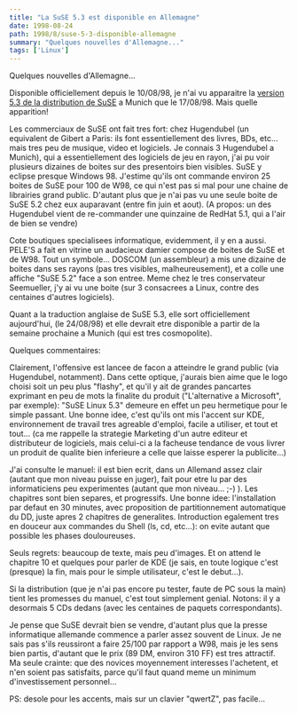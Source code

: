 ```yaml
---
title: "La SuSE 5.3 est disponible en Allemagne"
date: 1998-08-24
path: 1998/8/suse-5-3-disponible-allemagne
summary: "Quelques nouvelles d'Allemagne..."
tags: ['Linux']
---
```


<P>
Quelques nouvelles d'Allemagne...
</P>
<P>
Disponible officiellement depuis le 10/08/98, je n'ai vu apparaitre la
<A HREF="http://www.suse.de/e/lx/lx.html">version 5.3 de la distribution
de SuSE</A> a Munich que le 17/08/98. Mais quelle apparition!
</P>
<P>
Les commerciaux de SuSE ont fait tres fort: chez Hugendubel (un
equivalent de Gibert a Paris: ils font essentiellement des livres,
BDs, etc... mais tres peu de musique, video et logiciels. Je connais
3 Hugendubel a Munich), qui a essentiellement des logiciels de jeu en
rayon, j'ai pu voir plusieurs dizaines de boites sur des presentoirs
bien visibles. SuSE y eclipse presque Windows 98.  J'estime qu'ils ont
commande environ 25 boites de SuSE pour 100 de W98, ce qui n'est pas
si mal pour une chaine de librairies grand public. D'autant plus que je
n'ai pas vu une seule boite de SuSE 5.2 chez eux auparavant (entre fin
juin et aout). (A propos: un des Hugendubel vient de re-commander une
quinzaine de RedHat 5.1, qui a l'air de bien se vendre)
</P>
<P>
Cote boutiques specialisees informatique, evidemment, il y en a aussi.
PELE'S a fait en vitrine un audacieux damier compose de boites de
SuSE et de W98.  Tout un symbole... DOSCOM (un assembleur) a mis une
dizaine de boites dans ses rayons (pas tres visibles, malheureusement),
et a colle une affiche "SuSE 5.2" face a son entree. Meme chez le tres
conservateur Seemueller, j'y ai vu une boite (sur 3 consacrees a Linux,
contre des centaines d'autres logiciels).
</P>
<P>
Quant a la traduction anglaise de SuSE 5.3, elle sort officiellement
aujourd'hui, (le 24/08/98) et elle devrait etre disponible a partir de
la semaine prochaine a Munich (qui est tres cosmopolite).
</P>
<P>
Quelques commentaires:
</P>
<P>
Clairement, l'offensive est lancee de facon a atteindre le grand public
(via Hugendubel, notamment). Dans cette optique, j'aurais bien aime
que le logo choisi soit un peu plus "flashy", et qu'il y ait de grandes
pancartes exprimant en peu de mots la finalite du produit ("L'alternative
a Microsoft", par exemple): "SuSE Linux 5.3" demeure en effet un peu
hermetique pour le simple passant.  Une bonne idee, c'est qu'ils ont mis
l'accent sur KDE, environnement de travail tres agreable d'emploi, facile
a utiliser, et tout et tout... (ca me rappelle la strategie Marketing
d'un autre editeur et distributeur de logiciels, mais celui-ci a la
facheuse tendance de vous livrer un produit de qualite bien inferieure
a celle que laisse esperer la publicite...)
</P>
<P>
J'ai consulte le manuel: il est bien ecrit, dans un Allemand assez
clair (autant que mon niveau puisse en juger), fait pour etre lu par
des informaticiens peu experimentes (autant que mon niveau... ;-)
). Les chapitres sont bien separes, et progressifs. Une bonne
idee: l'installation par defaut en 30 minutes, avec proposition
de partitionnement automatique du DD, juste apres 2 chapitres de
generalites. Introduction egalement tres en douceur aux commandes du Shell
(ls, cd, etc...): on evite autant que possible les phases douloureuses.
</P>
<P>
Seuls regrets: beaucoup de texte, mais peu d'images. Et on attend le
chapitre 10 et quelques pour parler de KDE (je sais, en toute logique
c'est (presque) la fin, mais pour le simple utilisateur, c'est le
debut...).
</P>
<P>
Si la distribution (que je n'ai pas encore pu tester, faute de PC
sous la main) tient les promesses du manuel, c'est tout simplement
genial. Notons: il y a desormais 5 CDs dedans (avec les centaines de
paquets correspondants).
</P>

<P>
Je pense que SuSE devrait bien se vendre, d'autant plus que la presse
informatique allemande commence a parler assez souvent de Linux. Je
ne sais pas s'ils reussiront a faire 25/100 par rapport a W98, mais
je les sens bien partis, d'autant que le prix (89 DM, environ 310 FF)
est tres attractif.  Ma seule crainte: que des novices moyennement
interesses l'achetent, et n'en soient pas satisfaits, parce qu'il faut
quand meme un minimum d'investissement personnel...
</P>

<P>
PS: desole pour les accents, mais sur un clavier "qwertZ", pas facile...
</P>


